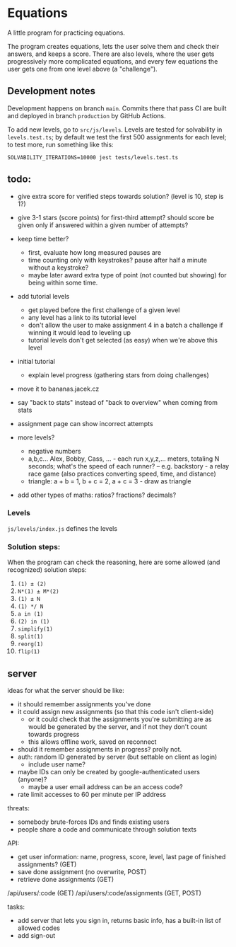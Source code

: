 # Equations

A little program for practicing equations.

The program creates equations, lets the user solve them and check their answers, and keeps a score. There are also levels, where the user gets progressively more complicated equations, and every few equations the user gets one from one level above (a "challenge").

## Development notes

Development happens on branch `main`. Commits there that pass CI are built and deployed in branch `production` by GitHub Actions.

To add new levels, go to `src/js/levels`. Levels are tested for solvability in `levels.test.ts`; by default we test the first 500 assignments for each level; to test more, run something like this:

```
SOLVABILITY_ITERATIONS=10000 jest tests/levels.test.ts
```



## todo:

- give extra score for verified steps towards solution? (level is 10, step is 1?)
- give 3-1 stars (score points) for first-third attempt? should score be given only if answered within a given number of attempts?

- keep time better?
  - first, evaluate how long measured pauses are
  - time counting only with keystrokes? pause after half a minute without a keystroke?
  - maybe later award extra type of point (not counted but showing) for being within some time.

- add tutorial levels
  - get played before the first challenge of a given level
  - any level has a link to its tutorial level
  - don't allow the user to make assignment 4 in a batch a challenge if winning it would lead to leveling up
  - tutorial levels don't get selected (as easy) when we're above this level
- initial tutorial
  - explain level progress (gathering stars from doing challenges)

- move it to bananas.jacek.cz

- say "back to stats" instead of "back to overview" when coming from stats
- assignment page can show incorrect attempts

- more levels?
  - negative numbers
  - a,b,c...  Alex, Bobby, Cass, ... - each run x,y,z,... meters, totaling N seconds; what's the speed of each runner? – e.g. backstory - a relay race game  (also practices converting speed, time, and distance)
  - triangle: a + b = 1, b + c = 2, a + c = 3  - draw as triangle


- add other types of maths: ratios? fractions? decimals?


### Levels

`js/levels/index.js` defines the levels


### Solution steps:

When the program can check the reasoning, here are some allowed (and recognized) solution steps:

1. `(1) ± (2)`
1. `N*(1) ± M*(2)`
1. `(1) ± N`
1. `(1) */ N`
1. `a in (1)`
1. `(2) in (1)`
1. `simplify(1)`
1. `split(1)`
1. `reorg(1)`
1. `flip(1)`

## server

ideas for what the server should be like:

- it should remember assignments you've done
- it could assign new assignments (so that this code isn't client-side)
  - or it could check that the assignments you're submitting are as would be generated by the server, and if not they don't count towards progress
  - this allows offline work, saved on reconnect
- should it remember assignments in progress? prolly not.
- auth: random ID generated by server (but settable on client as login)
  - include user name?
- maybe IDs can only be created by google-authenticated users (anyone)?
  - maybe a user email address can be an access code?
- rate limit accesses to 60 per minute per IP address

threats:

- somebody brute-forces IDs and finds existing users
- people share a code and communicate through solution texts

API:

- get user information: name, progress, score, level, last page of finished assignments? (GET)
- save done assignment (no overwrite, POST)
- retrieve done assignments (GET)

/api/users/:code (GET)
/api/users/:code/assignments (GET, POST)

tasks:

- add server that lets you sign in, returns basic info, has a built-in list of allowed codes
- add sign-out
